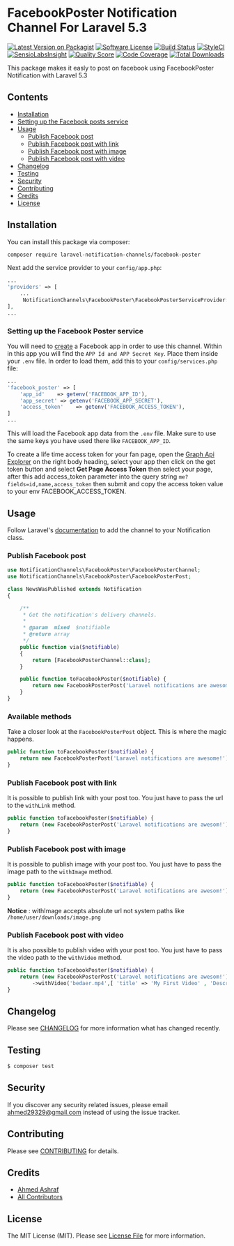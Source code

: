 # FacebookPoster Notification Channel For Laravel 5.3

[![Latest Version on Packagist](https://img.shields.io/packagist/v/laravel-notification-channels/facebook-poster.svg?style=flat-square)](https://packagist.org/packages/laravel-notification-channels/facebook-poster)
[![Software License](https://img.shields.io/badge/license-MIT-brightgreen.svg?style=flat-square)](LICENSE.md)
[![Build Status](https://img.shields.io/travis/laravel-notification-channels/facebook-poster/master.svg?style=flat-square)](https://travis-ci.org/laravel-notification-channels/facebook-poster)
[![StyleCI](https://styleci.io/repos/73361533/shield)](https://styleci.io/repos/73361533)
[![SensioLabsInsight](https://img.shields.io/sensiolabs/i/1e4a812d-aac9-4a85-bcd3-a6df579f5456.svg?style=flat-square)](https://insight.sensiolabs.com/projects/1e4a812d-aac9-4a85-bcd3-a6df579f5456)
[![Quality Score](https://img.shields.io/scrutinizer/g/laravel-notification-channels/facebook-poster.svg?style=flat-square)](https://scrutinizer-ci.com/g/laravel-notification-channels/facebook-poster)
[![Code Coverage](https://img.shields.io/scrutinizer/coverage/g/laravel-notification-channels/facebook-poster/master.svg?style=flat-square)](https://scrutinizer-ci.com/g/laravel-notification-channels/facebook-poster/?branch=master)
[![Total Downloads](https://img.shields.io/packagist/dt/laravel-notification-channels/facebook-poster.svg?style=flat-square)](https://packagist.org/packages/laravel-notification-channels/facebook-poster)


This package makes it easly to post on facebook using FacebookPoster Notification with Laravel 5.3


## Contents

- [Installation](#installation)
- [Setting up the Facebook posts service](#setting-up-the-facebook-poster-service)
- [Usage](#usage)
	- [Publish Facebook post](#publish-facebook-post)
	- [Publish Facebook post with link](#publish-facebook-post-with-link)
	- [Publish Facebook post with image](#publish-facebook-post-with-image)
	- [Publish Facebook post with video](#publish-facebook-post-with-video)
- [Changelog](#changelog)
- [Testing](#testing)
- [Security](#security)
- [Contributing](#contributing)
- [Credits](#credits)
- [License](#license)


## Installation

You can install this package via composer:

``` bash
composer require laravel-notification-channels/facebook-poster
```

Next add the service provider to your `config/app.php`:

```php
...
'providers' => [
	...
	 NotificationChannels\FacebookPoster\FacebookPosterServiceProvider::class,
],
...
```

### Setting up the Facebook Poster service

You will need to [create](https://developers.facebook.com/apps/) a Facebook app in order to use this channel. Within in this app you will find the `APP Id and APP Secret Key`. Place them inside your `.env` file. In order to load them, add this to your `config/services.php` file:

```php
...
'facebook_poster' => [
	'app_id'    => getenv('FACEBOOK_APP_ID'),
	'app_secret' => getenv('FACEBOOK_APP_SECRET'),
	'access_token'    => getenv('FACEBOOK_ACCESS_TOKEN'),
]
...
```


This will load the Facebook app data from the `.env` file. Make sure to use the same keys you have used there like `FACEBOOK_APP_ID`.

To create a life time access token for your fan page, open the [Graph Api Explorer](https://developers.facebook.com/tools/explorer/) on the right body heading, select your app then click on the get token button and select **Get Page Access Token** then select your page, after this add access_token parameter into the query string ```me?fields=id,name,access_token``` then submit and copy the access token value to your env FACEBOOK_ACCESS_TOKEN.



## Usage

Follow Laravel's [documentation](https://laravel.com/docs/master/notifications) to add the channel to your Notification class.

### Publish Facebook post

```php
use NotificationChannels\FacebookPoster\FacebookPosterChannel;
use NotificationChannels\FacebookPoster\FacebookPosterPost;

class NewsWasPublished extends Notification
{

    /**
     * Get the notification's delivery channels.
     *
     * @param  mixed  $notifiable
     * @return array
     */
    public function via($notifiable)
    {
        return [FacebookPosterChannel::class];
    }

    public function toFacebookPoster($notifiable) {
        return new FacebookPosterPost('Laravel notifications are awesome!');
    }
}
```

### Available methods

Take a closer look at the `FacebookPosterPost` object. This is where the magic happens.

````php
public function toFacebookPoster($notifiable) {
    return new FacebookPosterPost('Laravel notifications are awesome!');
}
````

### Publish Facebook post with link
It is possible to publish link with your post too. You just have to pass the url to the ``` withLink ``` method.
````php
public function toFacebookPoster($notifiable) {
    return (new FacebookPosterPost('Laravel notifications are awesom!'))->withLink('https://laravel.com');
}
````

### Publish Facebook post with image
It is possible to publish image with your post too. You just have to pass the image path to the ``` withImage ``` method.
````php
public function toFacebookPoster($notifiable) {
    return (new FacebookPosterPost('Laravel notifications are awesom!'))->withImage('tayee.png');
}
````

**Notice** : withImage accepts absolute url not system paths like ``` /home/user/downloads/image.png ```



### Publish Facebook post with video
It is also possible to publish video with your post too. You just have to pass the video path to the ``` withVideo ``` method.
````php
public function toFacebookPoster($notifiable) {
    return (new FacebookPosterPost('Laravel notifications are awesom!'))
    	->withVideo('bedaer.mp4',[ 'title' => 'My First Video' , 'Description' => 'published by FacebookPoster.' ]);
}
````


## Changelog

Please see [CHANGELOG](CHANGELOG.md) for more information what has changed recently.

## Testing

``` bash
$ composer test
```

## Security

If you discover any security related issues, please email ahmed29329@gmail.com instead of using the issue tracker.

## Contributing

Please see [CONTRIBUTING](CONTRIBUTING.md) for details.

## Credits

- [Ahmed Ashraf](https://github.com/ahmedash95)
- [All Contributors](../../contributors)

## License

The MIT License (MIT). Please see [License File](LICENSE.md) for more information.
